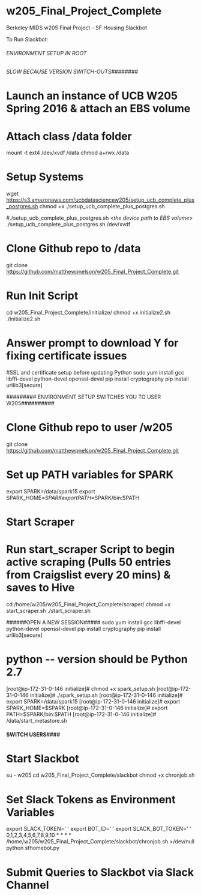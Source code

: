 # w205_Final_Project_Complete
Berkeley MIDS w205 Final Project - SF Housing Slackbot


To Run Slackbot:

###### ENVIRONMENT SETUP IN ROOT #########
###### SLOW BECAUSE VERSION SWITCH-OUTS########

# Launch an instance of UCB W205 Spring 2016 & attach an EBS volume

# Attach class /data folder
mount -t ext4 /dev/xvdf /data
chmod a+rwx /data

# Setup Systems
wget https://s3.amazonaws.com/ucbdatasciencew205/setup_ucb_complete_plus_postgres.sh
chmod +x ./setup_ucb_complete_plus_postgres.sh

#./setup_ucb_complete_plus_postgres.sh <*the device path to EBS volume*>
./setup_ucb_complete_plus_postgres.sh /dev/xvdf

# Clone Github repo to /data
git clone https://github.com/matthewpnelson/w205_Final_Project_Complete.git

# Run Init Script
cd w205_Final_Project_Complete/initialize/
chmod +x initialize2.sh
./initialize2.sh
# Answer prompt to download Y for fixing certificate issues
#SSL and certificate setup before updating Python
sudo yum install gcc libffi-devel python-devel openssl-devel
pip install cryptography
pip install urllib3[secure]

######### ENVIRONMENT SETUP SWITCHES YOU TO USER W205##########

# Clone Github repo to user /w205
git clone https://github.com/matthewpnelson/w205_Final_Project_Complete.git

# Set up PATH variables for SPARK
export SPARK=/data/spark15
export SPARK_HOME=$SPARK
export PATH=$SPARK/bin:$PATH

##### 
# Start Scraper
# Run start_scraper Script to begin active scraping (Pulls 50 entries from Craigslist every 20 mins) & saves to Hive
cd /home/w205/w205_Final_Project_Complete/scraper/
chmod +x start_scraper.sh
./start_scraper.sh

######OPEN A NEW SESSION#####
sudo yum install gcc libffi-devel python-devel openssl-devel
pip install cryptography
pip install urllib3[secure]
# python -- version should be Python 2.7
[root@ip-172-31-0-146 initialize]# chmod +x spark_setup.sh
[root@ip-172-31-0-146 initialize]# ./spark_setup.sh
[root@ip-172-31-0-146 initialize]# export SPARK=/data/spark15
[root@ip-172-31-0-146 initialize]# export SPARK_HOME=$SPARK
[root@ip-172-31-0-146 initialize]# export PATH=$SPARK/bin:$PATH
[root@ip-172-31-0-146 initialize]# /data/start_metastore.sh

#### SWITCH USERS#### 
# Start Slackbot
su - w205
cd w205_Final_Project_Complete/slackbot
chmod +x chronjob.sh
# Set Slack Tokens as Environment Variables 
export SLACK_TOKEN=' ' 
export BOT_ID=' ' 
export SLACK_BOT_TOKEN=' '
0,1,2,3,4,5,6,7,8,9,10 * * * * /home/w205/w205_Final_Project_Complete/slackbot/chronjob.sh >/dev/null
python sfhomebot.py

#####
# Submit Queries to Slackbot via Slack Channel



